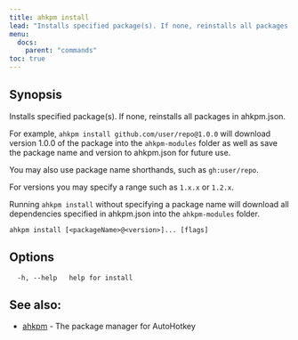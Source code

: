 ```yaml
---
title: ahkpm install
lead: "Installs specified package(s). If none, reinstalls all packages in ahkpm.json."
menu:
  docs:
    parent: "commands"
toc: true
---
```

## Synopsis

Installs specified package(s). If none, reinstalls all packages in ahkpm.json.

For example, `ahkpm install github.com/user/repo@1.0.0` will download version
1.0.0 of the package into the `ahkpm-modules` folder as well as save the package
name and version to ahkpm.json for future use.

You may also use package name shorthands, such as `gh:user/repo`.

For versions you may specify a range such as `1.x.x` or `1.2.x`.

Running `ahkpm install` without specifying a package name will download all
dependencies specified in ahkpm.json into the `ahkpm-modules` folder.

```
ahkpm install [<packageName>@<version>]... [flags]
```

## Options

```
  -h, --help   help for install
```

## See also:

* [ahkpm](ahkpm.md)	 - The package manager for AutoHotkey

